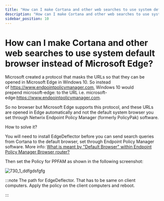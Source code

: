 ```yaml
---
title: "How can I make Cortana and other web searches to use system default browser instead of Microsoft Edge?"
description: "How can I make Cortana and other web searches to use system default browser instead of Microsoft Edge?"
sidebar_position: 10
---
```


# How can I make Cortana and other web searches to use system default browser instead of Microsoft Edge?

Microsoft created a protocol that masks the URLs so that they can be opened in Microsoft Edge in
Windows 10. So instead of https://www.endpointpolicymanager.com, Windows 10 would prepend microsoft-edge: to the
URL i.e. microsoft-edge:https://www.endpointpolicymanager.com.

So no browser but Microsoft Edge supports this protocol, and these URLs are opened in Edge
automatically and not the default system browser you set through Netwrix Endpoint Policy Manager
(formerly PolicyPak) software.

How to solve it?

You will need to install EdgeDeflector before you can send search queries from Cortana to the
default browser, set through Endpoint Policy Manager software. More
info: [What is meant by "Default Browser" within Endpoint Policy Manager Browser router?](/docs/endpointpolicymanager/browserrouter/knowledgebase/tipsandtricks/defined.md)

Then set the Policy for PPFAM as shown in the following screenshot:

![730_1_ddfgdsfgfg](/images/endpointpolicymanager/troubleshooting/fileassociations/730_1_ddfgdsfgfg.webp)

:::note
The path for EdgeDeflector. That has to be same on client computers.
Apply the policy on the client computers and reboot.

:::

